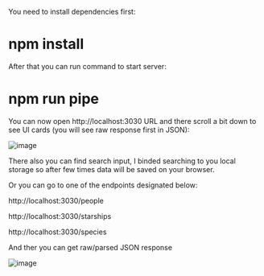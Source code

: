 You need to install dependencies first:

# npm install

After that you can run command to start server:

# npm run pipe

You can now open http://localhost:3030 URL and there scroll a bit down to see UI cards (you will see raw response first in JSON):

![image](https://github.com/user-attachments/assets/d1d8a1cd-b441-422a-9ed1-3c97dd657f72)

There also you can find search input, I binded searching to you local storage so after few times data will be saved on your browser.

Or you can go to one of the endpoints designated below:

http://localhost:3030/people

http://localhost:3030/starships

http://localhost:3030/species

And ther you can get raw/parsed JSON response 

![image](https://github.com/user-attachments/assets/89c44d52-f482-412b-ab2b-93ec2a739390)

